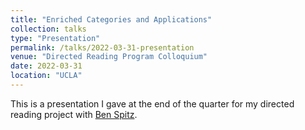 ```yaml
---
title: "Enriched Categories and Applications"
collection: talks
type: "Presentation"
permalink: /talks/2022-03-31-presentation
venue: "Directed Reading Program Colloquium"
date: 2022-03-31
location: "UCLA"
---
```


This is a presentation I gave at the end of the quarter for my directed reading project with [Ben Spitz](https://www.math.ucla.edu/~benspitz/).
